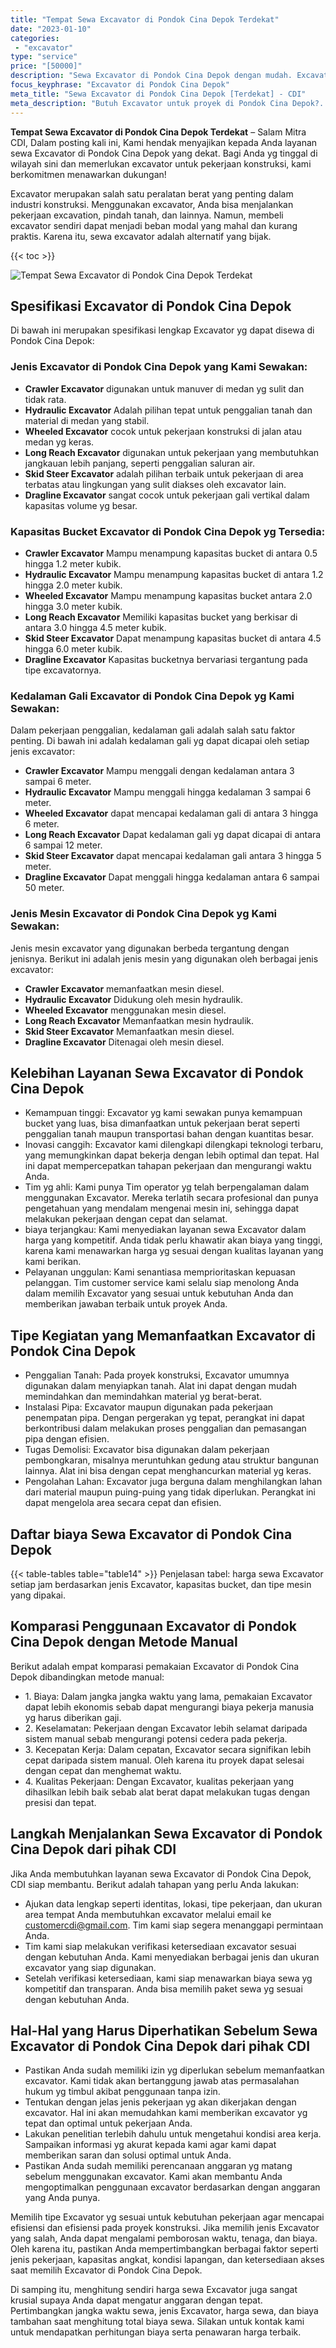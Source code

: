 ```yaml
---
title: "Tempat Sewa Excavator di Pondok Cina Depok Terdekat"
date: "2023-01-10"
categories:
 - "excavator"
type: "service"
price: "[50000]"
description: "Sewa Excavator di Pondok Cina Depok dengan mudah. Excavator menjadi pilihan utama kontraktor untuk mendukung kelancaran pekerjaan. Dapatkan informasi detail."
focus_keyphrase: "Excavator di Pondok Cina Depok"
meta_title: "Sewa Excavator di Pondok Cina Depok [Terdekat] - CDI"
meta_description: "Butuh Excavator untuk proyek di Pondok Cina Depok?. Kami tawarkan Excavator berkualitas untuk menyelesaikan pekerjaan. Promo menarik tersedia."
---
```


**Tempat Sewa Excavator di Pondok Cina Depok Terdekat** – Salam Mitra CDI, Dalam posting kali ini, Kami hendak menyajikan kepada Anda layanan sewa Excavator di Pondok Cina Depok yang dekat. Bagi Anda yg tinggal di wilayah sini dan memerlukan excavator untuk pekerjaan konstruksi, kami berkomitmen menawarkan dukungan!

Excavator merupakan salah satu peralatan berat yang penting dalam industri konstruksi. Menggunakan excavator, Anda bisa menjalankan pekerjaan excavation, pindah tanah, dan lainnya. Namun, membeli excavator sendiri dapat menjadi beban modal yang mahal dan kurang praktis. Karena itu, sewa excavator adalah alternatif yang bijak.

{{< toc >}}

![Tempat Sewa Excavator di Pondok Cina Depok Terdekat](/images/excavator/excavator-10.jpg)

## Spesifikasi Excavator di Pondok Cina Depok

Di bawah ini merupakan spesifikasi lengkap Excavator yg dapat disewa di Pondok Cina Depok:

### Jenis Excavator di Pondok Cina Depok yang Kami Sewakan:

*   **Crawler Excavator** digunakan untuk manuver di medan yg sulit dan tidak rata.
*   **Hydraulic Excavator** Adalah pilihan tepat untuk penggalian tanah dan material di medan yang stabil.
*   **Wheeled Excavator** cocok untuk pekerjaan konstruksi di jalan atau medan yg keras.
*   **Long Reach Excavator** digunakan untuk pekerjaan yang membutuhkan jangkauan lebih panjang, seperti penggalian saluran air.
*   **Skid Steer Excavator** adalah pilihan terbaik untuk pekerjaan di area terbatas atau lingkungan yang sulit diakses oleh excavator lain.
*   **Dragline Excavator** sangat cocok untuk pekerjaan gali vertikal dalam kapasitas volume yg besar.

### Kapasitas Bucket Excavator di Pondok Cina Depok yg Tersedia:

*   **Crawler Excavator** Mampu menampung kapasitas bucket di antara 0.5 hingga 1.2 meter kubik.
*   **Hydraulic Excavator** Mampu menampung kapasitas bucket di antara 1.2 hingga 2.0 meter kubik.
*   **Wheeled Excavator** Mampu menampung kapasitas bucket antara 2.0 hingga 3.0 meter kubik.
*   **Long Reach Excavator** Memiliki kapasitas bucket yang berkisar di antara 3.0 hingga 4.5 meter kubik.
*   **Skid Steer Excavator** Dapat menampung kapasitas bucket di antara 4.5 hingga 6.0 meter kubik.
*   **Dragline Excavator** Kapasitas bucketnya bervariasi tergantung pada tipe excavatornya.

### Kedalaman Gali Excavator di Pondok Cina Depok yg Kami Sewakan:

Dalam pekerjaan penggalian, kedalaman gali adalah salah satu faktor penting. Di bawah ini adalah kedalaman gali yg dapat dicapai oleh setiap jenis excavator:

*   **Crawler Excavator** Mampu menggali dengan kedalaman antara 3 sampai 6 meter.
*   **Hydraulic Excavator** Mampu menggali hingga kedalaman 3 sampai 6 meter.
*   **Wheeled Excavator** dapat mencapai kedalaman gali di antara 3 hingga 6 meter.
*   **Long Reach Excavator** Dapat kedalaman gali yg dapat dicapai di antara 6 sampai 12 meter.
*   **Skid Steer Excavator** dapat mencapai kedalaman gali antara 3 hingga 5 meter.
*   **Dragline Excavator** Dapat menggali hingga kedalaman antara 6 sampai 50 meter.

### Jenis Mesin Excavator di Pondok Cina Depok yg Kami Sewakan:

Jenis mesin excavator yang digunakan berbeda tergantung dengan jenisnya. Berikut ini adalah jenis mesin yang digunakan oleh berbagai jenis excavator:

*   **Crawler Excavator** memanfaatkan mesin diesel.
*   **Hydraulic Excavator** Didukung oleh mesin hydraulik.
*   **Wheeled Excavator** menggunakan mesin diesel.
*   **Long Reach Excavator** Memanfaatkan mesin hydraulik.
*   **Skid Steer Excavator** Memanfaatkan mesin diesel.
*   **Dragline Excavator** Ditenagai oleh mesin diesel.

## Kelebihan Layanan Sewa Excavator di Pondok Cina Depok

*   Kemampuan tinggi: Excavator yg kami sewakan punya kemampuan bucket yang luas, bisa dimanfaatkan untuk pekerjaan berat seperti penggalian tanah maupun transportasi bahan dengan kuantitas besar.
*   Inovasi canggih: Excavator kami dilengkapi dilengkapi teknologi terbaru, yang memungkinkan dapat bekerja dengan lebih optimal dan tepat. Hal ini dapat mempercepatkan tahapan pekerjaan dan mengurangi waktu Anda.
*   Tim yg ahli: Kami punya Tim operator yg telah berpengalaman dalam menggunakan Excavator. Mereka terlatih secara profesional dan punya pengetahuan yang mendalam mengenai mesin ini, sehingga dapat melakukan pekerjaan dengan cepat dan selamat.
*   biaya terjangkau: Kami menyediakan layanan sewa Excavator dalam harga yang kompetitif. Anda tidak perlu khawatir akan biaya yang tinggi, karena kami menawarkan harga yg sesuai dengan kualitas layanan yang kami berikan.
*   Pelayanan unggulan: Kami senantiasa memprioritaskan kepuasan pelanggan. Tim customer service kami selalu siap menolong Anda dalam memilih Excavator yang sesuai untuk kebutuhan Anda dan memberikan jawaban terbaik untuk proyek Anda.

## Tipe Kegiatan yang Memanfaatkan Excavator di Pondok Cina Depok

*   Penggalian Tanah: Pada proyek konstruksi, Excavator umumnya digunakan dalam menyiapkan tanah. Alat ini dapat dengan mudah memindahkan dan memindahkan material yg berat-berat.
*   Instalasi Pipa: Excavator maupun digunakan pada pekerjaan penempatan pipa. Dengan pergerakan yg tepat, perangkat ini dapat berkontribusi dalam melakukan proses penggalian dan pemasangan pipa dengan efisien.
*   Tugas Demolisi: Excavator bisa digunakan dalam pekerjaan pembongkaran, misalnya meruntuhkan gedung atau struktur bangunan lainnya. Alat ini bisa dengan cepat menghancurkan material yg keras.
*   Pengolahan Lahan: Excavator juga berguna dalam menghilangkan lahan dari material maupun puing-puing yang tidak diperlukan. Perangkat ini dapat mengelola area secara cepat dan efisien.

## Daftar biaya Sewa Excavator di Pondok Cina Depok

{{< table-tables table="table14" >}} Penjelasan tabel: harga sewa Excavator setiap jam berdasarkan jenis Excavator, kapasitas bucket, dan tipe mesin yang dipakai. 

## Komparasi Penggunaan Excavator di Pondok Cina Depok dengan Metode Manual

Berikut adalah empat komparasi pemakaian Excavator di Pondok Cina Depok dibandingkan metode manual:

*   1\. Biaya: Dalam jangka jangka waktu yang lama, pemakaian Excavator dapat lebih ekonomis sebab dapat mengurangi biaya pekerja manusia yg harus diberikan gaji.
*   2\. Keselamatan: Pekerjaan dengan Excavator lebih selamat daripada sistem manual sebab mengurangi potensi cedera pada pekerja.
*   3\. Kecepatan Kerja: Dalam cepatan, Excavator secara signifikan lebih cepat daripada sistem manual. Oleh karena itu proyek dapat selesai dengan cepat dan menghemat waktu.
*   4\. Kualitas Pekerjaan: Dengan Excavator, kualitas pekerjaan yang dihasilkan lebih baik sebab alat berat dapat melakukan tugas dengan presisi dan tepat.

## Langkah Menjalankan Sewa Excavator di Pondok Cina Depok dari pihak CDI

Jika Anda membutuhkan layanan sewa Excavator di Pondok Cina Depok, CDI siap membantu. Berikut adalah tahapan yang perlu Anda lakukan:

*   Ajukan data lengkap seperti identitas, lokasi, tipe pekerjaan, dan ukuran area tempat Anda membutuhkan excavator melalui email ke customercdi@gmail.com. Tim kami siap segera menanggapi permintaan Anda.
*   Tim kami siap melakukan verifikasi ketersediaan excavator sesuai dengan kebutuhan Anda. Kami menyediakan berbagai jenis dan ukuran excavator yang siap digunakan.
*   Setelah verifikasi ketersediaan, kami siap menawarkan biaya sewa yg kompetitif dan transparan. Anda bisa memilih paket sewa yg sesuai dengan kebutuhan Anda.

## Hal-Hal yang Harus Diperhatikan Sebelum Sewa Excavator di Pondok Cina Depok dari pihak CDI

*   Pastikan Anda sudah memiliki izin yg diperlukan sebelum memanfaatkan excavator. Kami tidak akan bertanggung jawab atas permasalahan hukum yg timbul akibat penggunaan tanpa izin.
*   Tentukan dengan jelas jenis pekerjaan yg akan dikerjakan dengan excavator. Hal ini akan memudahkan kami memberikan excavator yg tepat dan optimal untuk pekerjaan Anda.
*   Lakukan penelitian terlebih dahulu untuk mengetahui kondisi area kerja. Sampaikan informasi yg akurat kepada kami agar kami dapat memberikan saran dan solusi optimal untuk Anda.
*   Pastikan Anda sudah memiliki perencanaan anggaran yg matang sebelum menggunakan excavator. Kami akan membantu Anda mengoptimalkan penggunaan excavator berdasarkan dengan anggaran yang Anda punya.

Memilih tipe Excavator yg sesuai untuk kebutuhan pekerjaan agar mencapai efisiensi dan efisiensi pada proyek konstruksi. Jika memilih jenis Excavator yang salah, Anda dapat mengalami pemborosan waktu, tenaga, dan biaya. Oleh karena itu, pastikan Anda mempertimbangkan berbagai faktor seperti jenis pekerjaan, kapasitas angkat, kondisi lapangan, dan ketersediaan akses saat memilih Excavator di Pondok Cina Depok.

Di samping itu, menghitung sendiri harga sewa Excavator juga sangat krusial supaya Anda dapat mengatur anggaran dengan tepat. Pertimbangkan jangka waktu sewa, jenis Excavator, harga sewa, dan biaya tambahan saat menghitung total biaya sewa. Silakan untuk kontak kami untuk mendapatkan perhitungan biaya serta penawaran harga terbaik.